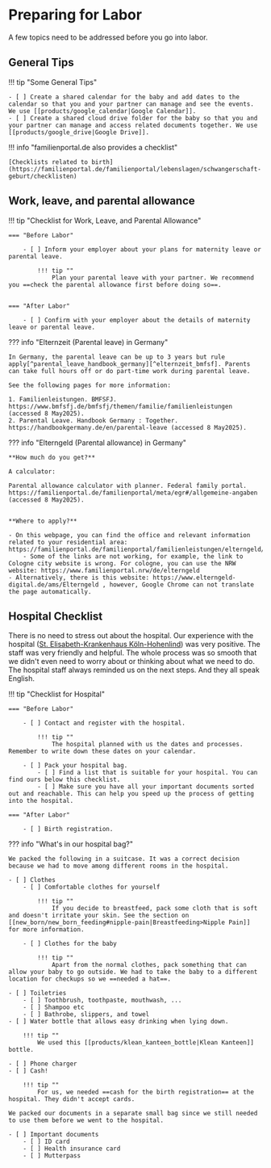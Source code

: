 # Preparing for Labor

A few topics need to be addressed before you go into labor.

## General Tips

!!! tip "Some General Tips"

    - [ ] Create a shared calendar for the baby and add dates to the calendar so that you and your partner can manage and see the events. We use [[products/google_calendar|Google Calendar]].
    - [ ] Create a shared cloud drive folder for the baby so that you and your partner can manage and access related documents together. We use [[products/google_drive|Google Drive]].

!!! info "familienportal.de also provides a checklist"

    [Checklists related to birth](https://familienportal.de/familienportal/lebenslagen/schwangerschaft-geburt/checklisten)


## Work, leave, and parental allowance


!!! tip "Checklist for Work, Leave, and Parental Allowance"

    === "Before Labor"

        - [ ] Inform your employer about your plans for maternity leave or parental leave.

            !!! tip ""
                Plan your parental leave with your partner. We recommend you ==check the parental allowance first before doing so==.


    === "After Labor"

        - [ ] Confirm with your employer about the details of maternity leave or parental leave.


??? info "Elternzeit (Parental leave) in Germany"

    In Germany, the parental leave can be up to 3 years but rule apply[^parental_leave_handbook_germany][^elternzeit_bmfsf]. Parents can take full hours off or do part-time work during parental leave.

    See the following pages for more information:

    1. Familienleistungen. BMFSFJ. https://www.bmfsfj.de/bmfsfj/themen/familie/familienleistungen (accessed 8 May2025).
    2. Parental Leave. Handbook Germany : Together. https://handbookgermany.de/en/parental-leave (accessed 8 May2025).


??? info "Elterngeld (Parental allowance) in Germany"

    **How much do you get?**

    A calculator:

    Parental allowance calculator with planner. Federal family portal. https://familienportal.de/familienportal/meta/egr#/allgemeine-angaben (accessed 8 May2025).


    **Where to apply?**

    - On this webpage, you can find the office and relevant information related to your residential area: https://familienportal.de/familienportal/familienleistungen/elterngeld/faq
        - Some of the links are not working, for example, the link to Cologne city website is wrong. For cologne, you can use the NRW website: https://www.familienportal.nrw/de/elterngeld
    - Alternatively, there is this website: https://www.elterngeld-digital.de/ams/Elterngeld , however, Google Chrome can not translate the page automatically.



## Hospital Checklist

There is no need to stress out about the hospital. Our experience with the hospital ([St. Elisabeth-Krankenhaus Köln-Hohenlind](https://www.hohenlind.de/)) was very positive. The staff was very friendly and helpful. The whole process was so smooth that we didn't even need to worry about or thinking about what we need to do. The hospital staff always reminded us on the next steps. And they all speak English.

!!! tip "Checklist for Hospital"

    === "Before Labor"

        - [ ] Contact and register with the hospital.

            !!! tip ""
                The hospital planned with us the dates and processes. Remember to write down these dates on your calendar.

        - [ ] Pack your hospital bag.
            - [ ] Find a list that is suitable for your hospital. You can find ours below this checklist.
            - [ ] Make sure you have all your important documents sorted out and reachable. This can help you speed up the process of getting into the hospital.

    === "After Labor"

        - [ ] Birth registration.



??? info "What's in our hospital bag?"

    We packed the following in a suitcase. It was a correct decision because we had to move among different rooms in the hospital.

    - [ ] Clothes
        - [ ] Comfortable clothes for yourself

            !!! tip ""
                If you decide to breastfeed, pack some cloth that is soft and doesn't irritate your skin. See the section on [[new_born/new_born_feeding#nipple-pain|Breastfeeding>Nipple Pain]] for more information.

        - [ ] Clothes for the baby

            !!! tip ""
                Apart from the normal clothes, pack something that can allow your baby to go outside. We had to take the baby to a different location for checkups so we ==needed a hat==.

    - [ ] Toiletries
        - [ ] Toothbrush, toothpaste, mouthwash, ...
        - [ ] Shampoo etc
        - [ ] Bathrobe, slippers, and towel
    - [ ] Water bottle that allows easy drinking when lying down.

        !!! tip ""
            We used this [[products/klean_kanteen_bottle|Klean Kanteen]] bottle.

    - [ ] Phone charger
    - [ ] Cash!

        !!! tip ""
            For us, we needed ==cash for the birth registration== at the hospital. They didn't accept cards.

    We packed our documents in a separate small bag since we still needed to use them before we went to the hospital.

    - [ ] Important documents
        - [ ] ID card
        - [ ] Health insurance card
        - [ ] Mutterpass


[^parental_leave_handbook_germany]: Parental Leave. Handbook Germany : Together. https://handbookgermany.de/en/parental-leave (accessed 8 May2025).
[^elternzeit_bmfsf]: Elternzeit. BMFSFJ. https://www.bmfsfj.de/bmfsfj/themen/familie/familienleistungen/elternzeit/elternzeit-73832 (accessed 8 May2025).
